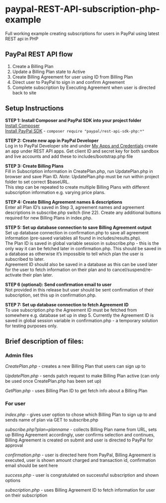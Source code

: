 # paypal-REST-API-subscription-php-example
Full working example creating subscriptions for users in PayPal using latest REST api in PHP

## PayPal REST API flow

1. Create a Billing Plan
2. Update a Billing Plan state to Active
3. Create Billing Agreement for user using ID from Billing Plan
4. Direct user to PayPal to sign in and confirm Agreement
5. Complete subscription by Executing Agreement when user is directed back to site

## Setup Instructions

**STEP 1: Install Composer and PayPal SDK into your project folder**  
[Install Composer](https://getcomposer.org/doc/00-intro.md)  
[Install PayPal SDK](https://developer.paypal.com/docs/api/quickstart/install/) - `composer require "paypal/rest-api-sdk-php:*"`

**STEP 2: Create new app in PayPal Developer**  
Log in to PayPal Developer site and under [My Apps and Credentials](https://developer.paypal.com/developer/applications/) create an app under REST API apps. Get client ID and secret key for both sandbox and live accounts and add these to includes/bootstrap.php file

**STEP 3: Create Billing Plans**  
Fill in Subscription information in CreatePlan.php, run UpdatePlan.php in browser and save Plan ID. *Note*: UpdatePlan.php must be run within project folder to set correct $baseURL.  
This step can be repeated to create multiple Billing Plans with different subscription information e.g. varying price plans.

**STEP 4: Create Billing Agreement names &amp; descriptions**  
Enter all Plan ID’s saved in Step 3, agreement names and agreement descriptions in subscribe.php switch (line 22). Create any additional buttons required for new Billing Plans in index.php.

**STEP 5: Set up database connection to save Billing Agreement output**  
Set up database connection in confirmation.php to save all agreement information (pre-saved variables all found in includes/results.php).   
The Plan ID is saved in global variable session in subscribe.php - this is the only way it can be fetched later in confirmation.php. This should be saved in a database as otherwise it’s impossible to tell which plan the user is subscribed to later.  
Agreement ID should also be saved in a database as this can be used later for the user to fetch information on their plan and to cancel/suspend/re-activate their plan later.

**STEP 6 (optional): Send confirmation email to user**  
Not provided in this release but user should be sent confirmation of their subscription, set this up in confirmation.php.

**STEP 7: Set up database connection to fetch Agreement ID**  
To use subscription.php the Agreement ID must be fetched from somewhere e.g. database set up in step 5. Currently the Agreement ID is saved in global session variable in confirmation.php - a temporary solution for testing purposes only.


## Brief description of files:

### Admin files

*CreatePlan.php* - creates a new Billing Plan that users can sign up to

*UpdatePlan.php* - sends patch request to make Billing Plan active (can only be used once CreatePlan.php has been set up)

*GetPlan.php* - uses Billing Plan ID to get fetch info about a Billing Plan


### For user

*index.php* - gives user option to chose which Billing Plan to sign up to and sends name of plan via GET to subscribe.php

*subscribe.php?plan=planname* - collects Billing Plan name from URL, sets up Billing Agreement accordingly, user confirms selection and continues, Billing Agreement is created on submit and user is directed to PayPal for approval

*confirmation.php* - user is directed here from PayPal, Billing Agreement is executed, user is shown amount charged and transaction id, confirmation email should be sent here

*success.php* - user is congratulated on successful subscription and shown options

*subscription.php* - uses Billing Agreement ID to fetch information for user on their subscription

